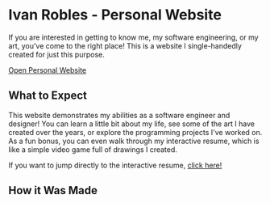 # Ivan Robles - Personal Website

If you are interested in getting to know me, my software engineering, or my art, you've come to the right place! This is a website I single-handedly created for just this purpose.

[Open Personal Website](https://www.theivanrobles.com/)

## What to Expect

This website demonstrates my abilities as a software engineer and designer! You can learn a little bit about my life, see some of the art I have created over the years, or explore the programming projects I've worked on. As a fun bonus, you can even walk through my interactive resume, which is like a simple video game full of drawings I created.

If you want to jump directly to the interactive resume, [click here!](https://www.theivanrobles.com/pages/visual-resume.html)

## How it Was Made


